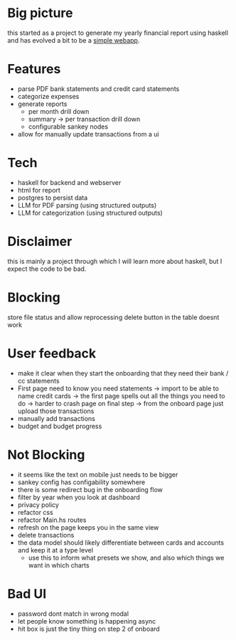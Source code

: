 # Big picture

this started as a project to generate my yearly financial report using haskell
and has evolved a bit to be a [simple webapp](https://myfinancereport.com/).

# Features

- parse PDF bank statements and credit card statements
- categorize expenses
- generate reports
  - per month drill down
  - summary -> per transaction drill down
  - configurable sankey nodes
- allow for manually update transactions from a ui

# Tech

- haskell for backend and webserver
- html for report
- postgres to persist data
- LLM for PDF parsing (using structured outputs)
- LLM for categorization (using structured outputs)

# Disclaimer

this is mainly a project through which I will learn more about haskell, but I expect the code to be bad.

# Blocking

store file status and allow reprocessing
delete button in the table doesnt work

# User feedback

- make it clear when they start the onboarding that they need their bank / cc statements
- First page need to know you need statements
  -> import to be able to name credit cards
  -> the first page spells out all the things you need to do
  -> harder to crash page on final step
  -> from the onboard page just upload those transactions
- manually add transactions
- budget and budget progress

# Not Blocking

- it seems like the text on mobile just needs to be bigger
- sankey config has configability somewhere
- there is some redirect bug in the onboarding flow
- filter by year when you look at dashboard
- privacy policy
- refactor css
- refactor Main.hs routes
- refresh on the page keeps you in the same view
- delete transactions
- the data model should likely differentiate between cards and accounts and keep it at a type level
  - use this to inform what presets we show, and also which things we want in which charts

# Bad UI

- password dont match in wrong modal
- let people know something is happening async
- hit box is just the tiny thing on step 2 of onboard
